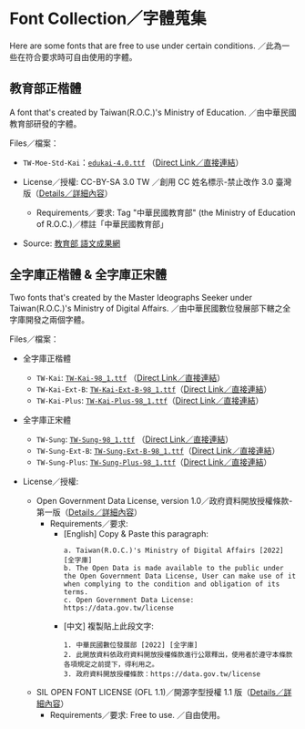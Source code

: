 # Font Collection／字體蒐集
Here are some fonts that are free to use under certain conditions. ／此為一些在符合要求時可自由使用的字體。

## 教育部正楷體
A font that's created by Taiwan(R.O.C.)'s Ministry of Education. ／由中華民國教育部研發的字體。

Files／檔案：
- `TW-Moe-Std-Kai`：[`edukai-4.0.ttf`]( ./edukai-4.0.ttf ) （[Direct Link／直接連結]( https://raw.githubusercontent.com/XiaoPanPanKevinPan/fontCollection/main/edukai-4.0.ttf )）

- License／授權: CC-BY-SA 3.0 TW ／創用 CC 姓名標示-禁止改作 3.0 臺灣版（[Details／詳細內容]( https://creativecommons.org/licenses/by-nd/3.0/tw/ )）
	- Requirements／要求: Tag "中華民國教育部" (the Ministry of Education of R.O.C.)／標註「中華民國教育部」
- Source: [教育部 語文成果網]( https://language.moe.gov.tw/result.aspx?classify_sn=23&subclassify_sn=436&content_sn=10 )

## 全字庫正楷體 & 全字庫正宋體
Two fonts that's created by the Master Ideographs Seeker under Taiwan(R.O.C.)'s Ministry of Digital Affairs. ／由中華民國數位發展部下轄之全字庫開發之兩個字體。

Files／檔案：
- 全字庫正楷體
	- `TW-Kai`: [`TW-Kai-98_1.ttf`]( ./TW-Kai-98_1.ttf ) （[Direct Link／直接連結]( https://raw.githubusercontent.com/XiaoPanPanKevinPan/fontCollection/main/TW-Kai-98_1.ttf )）
	- `TW-Kai-Ext-B`: [`TW-Kai-Ext-B-98_1.ttf`]( ./TW-Kai-Ext-B-98_1.ttf )（[Direct Link／直接連結]( https://raw.githubusercontent.com/XiaoPanPanKevinPan/fontCollection/main/TW-Kai-Ext-B-98_1.ttf )）
	- `TW-Kai-Plus`: [`TW-Kai-Plus-98_1.ttf`]( ./TW-Kai-Plus-98_1.ttf )（[Direct Link／直接連結]( https://raw.githubusercontent.com/XiaoPanPanKevinPan/fontCollection/main/TW-Kai-Plus-98_1.ttf )）
- 全字庫正宋體
	- `TW-Sung`: [`TW-Sung-98_1.ttf`]( ./TW-Sung-98_1.ttf ) （[Direct Link／直接連結]( https://raw.githubusercontent.com/XiaoPanPanKevinPan/fontCollection/main/TW-Sung-98_1.ttf )）
	- `TW-Sung-Ext-B`: [`TW-Sung-Ext-B-98_1.ttf`]( ./TW-Sung-Ext-B-98_1.ttf )（[Direct Link／直接連結]( https://raw.githubusercontent.com/XiaoPanPanKevinPan/fontCollection/main/TW-Sung-Ext-B-98_1.ttf )）
	- `TW-Sung-Plus`: [`TW-Sung-Plus-98_1.ttf`]( ./TW-Sung-Plus-98_1.ttf )（[Direct Link／直接連結]( https://raw.githubusercontent.com/XiaoPanPanKevinPan/fontCollection/main/TW-Sung-Plus-98_1.ttf )）

- License／授權: 
	- Open Government Data License, version 1.0／政府資料開放授權條款-第一版（[Details／詳細內容]( https://data.gov.tw/license )）
		- Requirements／要求: 
			- \[English\] Copy & Paste this paragraph: 
				```
				a. Taiwan(R.O.C.)'s Ministry of Digital Affairs [2022] [全字庫]
				b. The Open Data is made available to the public under the Open Government Data License, User can make use of it when complying to the condition and obligation of its terms.
				c. Open Government Data License: https://data.gov.tw/license
				```
			- \[中文\] 複製貼上此段文字:
				```
				1. 中華民國數位發展部 [2022] [全字庫]
				2. 此開放資料依政府資料開放授權條款進行公眾釋出，使用者於遵守本條款各項規定之前提下，得利用之。
				3. 政府資料開放授權條款：https://data.gov.tw/license
				```
	- SIL OPEN FONT LICENSE (OFL 1.1)／開源字型授權 1.1 版（[Details／詳細內容]( https://opensource.org/licenses/OFL-1.1 )）
		- Requirements／要求: Free to use. ／自由使用。
